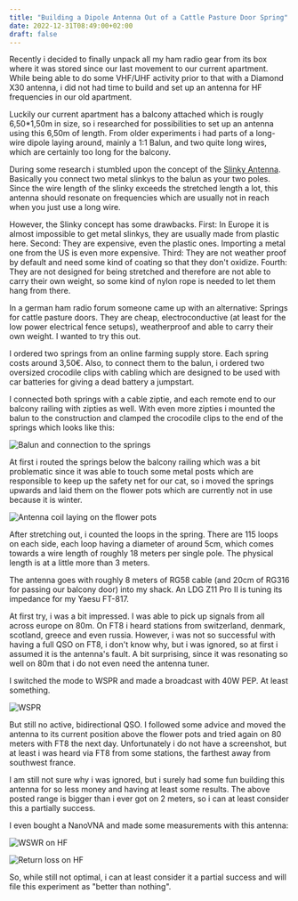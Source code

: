 ```yaml
---
title: "Building a Dipole Antenna Out of a Cattle Pasture Door Spring"
date: 2022-12-31T08:49:00+02:00
draft: false
---
```


Recently i decided to finally unpack all my ham radio gear from its box where it was stored since our last movement to our current apartment. While being able to do some VHF/UHF activity prior to that with a Diamond X30 antenna, i did not had time to build and set up an antenna for HF frequencies in our old apartment.

Luckily our current apartment has a balcony attached which is rougly 6,50*1,50m in size, so i researched for possibilities to set up an antenna using this 6,50m of length. From older experiments i had parts of a long-wire dipole laying around, mainly a 1:1 Balun, and two quite long wires, which are certainly too long for the balcony.

During some research i stumbled upon the concept of the [Slinky Antenna](https://imgur.com/a/c1m0j). Basically you connect two metal slinkys to the balun as your two poles. Since the wire length of the slinky exceeds the stretched length a lot, this antenna should resonate on frequencies which are usually not in reach when you just use a long wire.

However, the Slinky concept has some drawbacks. First: In Europe it is almost impossible to get metal slinkys, they are usually made from plastic here. Second: They are expensive, even the plastic ones. Importing a metal one from the US is even more expensive. Third: They are not weather proof by default and need some kind of coating so that they don't oxidize. Fourth: They are not designed for being stretched and therefore are not able to carry their own weight, so some kind of nylon rope is needed to let them hang from there.

In a german ham radio forum someone came up with an alternative: Springs for cattle pasture doors. They are cheap, electroconductive (at least for the low power electrical fence setups), weatherproof and able to carry their own weight. I wanted to try this out.

I ordered two springs from an online farming supply store. Each spring costs around 3,50€. Also, to connect them to the balun, i ordered two oversized crocodile clips with cabling which are designed to be used with car batteries for giving a dead battery a jumpstart.

I connected both springs with a cable ziptie, and each remote end to our balcony railing with zipties as well. With even more zipties i mounted the balun to the construction and clamped the crocodile clips to the end of the springs which looks like this:

![Balun and connection to the springs](balun.jpeg)


At first i routed the springs below the balcony railing which was a bit problematic since it was able to touch some metal posts which are responsible to keep up the safety net for our cat, so i moved the springs upwards and laid them on the flower pots which are currently not in use because it is winter.

![Antenna coil laying on the flower pots](antenne.jpeg)

After stretching out, i counted the loops in the spring. There are 115 loops on each side, each loop having a diameter of around 5cm, which comes towards a wire length of roughly 18 meters per single pole. The physical length is at a little more than 3 meters.

The antenna goes with roughly 8 meters of RG58 cable (and 20cm of RG316 for passing our balcony door) into my shack. An LDG Z11 Pro II is tuning its impedance for my Yaesu FT-817.

At first try, i was a bit impressed. I was able to pick up signals from all across europe on 80m. On FT8 i heard stations from switzerland, denmark, scotland, greece and even russia. However, i was not so successful with having a full QSO on FT8, i don't know why, but i was ignored, so at first i assumed it is the antenna's fault. A bit surprising, since it was resonating so well on 80m that i do not even need the antenna tuner.

I switched the mode to WSPR and made a broadcast with 40W PEP. At least something.

![WSPR](wspr.png)

But still no active, bidirectional QSO. I followed some advice and moved the antenna to its current position above the flower pots and tried again on 80 meters with FT8  the next day. Unfortunately i do not have a screenshot, but at least i was heard via FT8 from some stations, the farthest away from southwest france.

I am still not sure why i was ignored, but i surely had some fun building this antenna for so less money and having at least some results. The above posted range is bigger than i ever got on 2 meters, so i can at least consider this a partially success.

I even bought a NanoVNA and made some measurements with this antenna:

![WSWR on HF](wsvr.png)

![Return loss on HF](loss.png)

So, while still not optimal, i can at least consider it a partial success and will file this experiment as "better than nothing".
